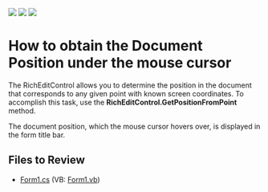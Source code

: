<!-- default badges list -->
![](https://img.shields.io/endpoint?url=https://codecentral.devexpress.com/api/v1/VersionRange/128610920/13.1.4%2B)
[![](https://img.shields.io/badge/Open_in_DevExpress_Support_Center-FF7200?style=flat-square&logo=DevExpress&logoColor=white)](https://supportcenter.devexpress.com/ticket/details/E4830)
[![](https://img.shields.io/badge/📖_How_to_use_DevExpress_Examples-e9f6fc?style=flat-square)](https://docs.devexpress.com/GeneralInformation/403183)
<!-- default badges end -->

# How to obtain the Document Position under the mouse cursor

The RichEditControl allows you to determine the position in the document that corresponds to any given point with known screen coordinates. To accomplish this task, use the <strong>RichEditControl.GetPositionFromPoint</strong> method. </p><p>The document position, which the mouse cursor hovers over, is displayed in the form title bar. 
  
  ## Files to Review
  
  * [Form1.cs](./CS/RichEdit_GetPositionFromPoint/Form1.cs) (VB: [Form1.vb](./VB/RichEdit_GetPositionFromPoint/Form1.vb))



